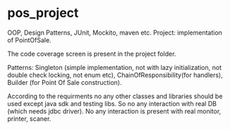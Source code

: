 # pos_project
OOP, Design Patterns, JUnit, Mockito, maven etc.
Project: implementation of PointOfSale.

The code coverage screen is present in the project folder.

Patterns: Singleton (simple implementation, not with lazy initialization, not double check locking, not enum etc), ChainOfResponsibility(for handlers), Builder (for Point Of Sale construction).

According to the requirments no any other classes and libraries should be used except java sdk and testing libs.
So no any interaction with real DB (which needs jdbc driver). No any interaction is present with real monitor, printer, scaner.
